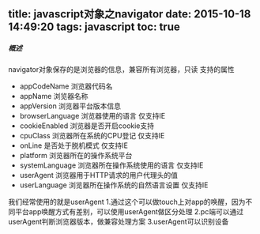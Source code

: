 title: javascript对象之navigator
date: 2015-10-18 14:49:20
tags: javascript
toc: true
---
##### 概述
navigator对象保存的是浏览器的信息，兼容所有浏览器，只读
支持的属性
<!--more-->
* appCodeName 浏览器代码名
* appName 浏览器名称
* appVersion 浏览器平台版本信息
* browserLanguage 浏览器使用的语言 仅支持IE
* cookieEnabled 浏览器是否开启cookie支持
* cpuClass 浏览器所在系统的CPU登记 仅支持IE
* onLine 是否处于脱机模式 仅支持IE
* platform 浏览器所在的操作系统平台
* systemLanguage 浏览器所在操作系统使用的语言 仅支持IE
* userAgent 浏览器用于HTTP请求的用户代理头的值
* userLanguage 浏览器所在操作系统的自然语言设置 仅支持IE

我们经常使用的就是userAgent
1.通过这个可以做touch上对app的唤醒，因为不同平台app唤醒方式有差别，可以使用userAgent做区分处理
2.pc端可以通过userAgent判断浏览器版本，做兼容处理方案
3.userAgent可以识别设备